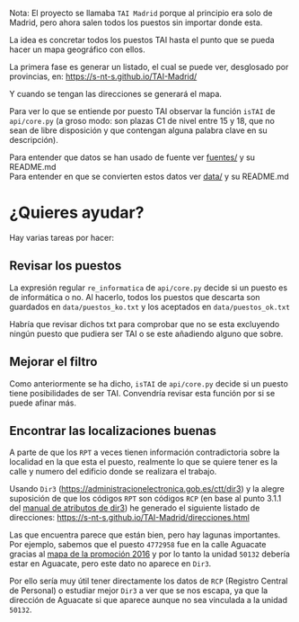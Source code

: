 Nota: El proyecto se llamaba `TAI Madrid` porque al principio era solo de Madrid, pero ahora salen todos los puestos sin importar donde esta.

La idea es concretar todos los puestos TAI hasta el punto que se pueda hacer un mapa geográfico con ellos.

La primera fase es generar un listado, el cual se puede ver, desglosado por provincias, en: https://s-nt-s.github.io/TAI-Madrid/

Y cuando se tengan las direcciones se generará el mapa.

Para ver lo que se entiende por puesto TAI observar la función `isTAI` de `api/core.py` (a groso modo: son plazas C1 de nivel entre 15 y 18, que no sean de libre disposición y que contengan alguna palabra clave en su descripción).

Para entender que datos se han usado de fuente ver [fuentes/](fuentes/) y su README.md  
Para entender en que se convierten estos datos ver [data/](data/) y su README.md

# ¿Quieres ayudar?

Hay varias tareas por hacer:

## Revisar los puestos

La expresión regular `re_informatica` de `api/core.py` decide si un puesto es de informática o no.
Al hacerlo, todos los puestos que descarta son guardados en `data/puestos_ko.txt` y los aceptados en `data/puestos_ok.txt`

Habría que revisar dichos txt para comprobar que no se esta excluyendo ningún puesto que pudiera ser TAI o se este añadiendo alguno que sobre.

## Mejorar el filtro

Como anteriormente se ha dicho, `isTAI` de `api/core.py` decide si un puesto tiene posibilidades de ser TAI. Convendría revisar esta función por si se puede afinar más.

## Encontrar las localizaciones buenas

A parte de que los `RPT` a veces tienen información contradictoria sobre la localidad en la que esta el puesto, realmente lo que se quiere tener es la calle y numero del edificio donde se realizara el trabajo.

Usando `Dir3` (https://administracionelectronica.gob.es/ctt/dir3) y la alegre suposición de que los códigos `RPT` son códigos `RCP` (en base al punto 3.1.1 del [manual de atributos de dir3](https://administracionelectronica.gob.es/ctt/resources/Soluciones/238/Descargas/manual%20de%20atributos.pdf?idIniciativa=238&idElemento=12232)) he generado el siguiente listado de direcciones: https://s-nt-s.github.io/TAI-Madrid/direcciones.html

Las que encuentra parece que están bien, pero hay lagunas importantes. Por ejemplo, sabemos que el puesto `4772958` fue en la calle Aguacate gracias al [mapa de la promoción 2016](https://www.google.com/maps/d/viewer?mid=1nFluM8VkTMcFcdYipA7KpeR-7U4&ll=40.37956469758672%2C-3.7415436354164058&z=14) y por lo tanto la unidad `50132` debería estar en Aguacate, pero este dato no aparece en `Dir3`.

Por ello sería muy útil tener directamente los datos de `RCP` (Registro Central de Personal) o estudiar mejor `Dir3` a ver que se nos escapa, ya que la dirección de Aguacate si que aparece aunque no sea vinculada a la unidad `50132`.
